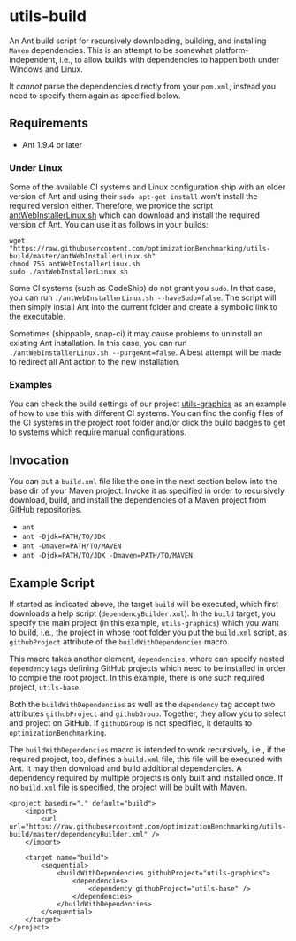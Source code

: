 # utils-build

An Ant build script for recursively downloading, building, and installing `Maven` dependencies. This is an attempt to be somewhat platform-independent, i.e., to allow builds with dependencies to happen both under Windows and Linux.

It *cannot* parse the dependencies directly from your `pom.xml`, instead you need to specify them again as specified below. 

## Requirements

* Ant 1.9.4 or later

### Under Linux

Some of the available CI systems and Linux configuration ship with an older version of Ant and using their `sudo apt-get install` won't install the required version either. Therefore, we provide the script [antWebInstallerLinux.sh](https://raw.githubusercontent.com/optimizationBenchmarking/utils-build/master/antWebInstallerLinux.sh) which can download and install the required version of Ant. You can use it as follows in your builds:

```
wget "https://raw.githubusercontent.com/optimizationBenchmarking/utils-build/master/antWebInstallerLinux.sh"
chmod 755 antWebInstallerLinux.sh
sudo ./antWebInstallerLinux.sh
```

Some CI systems (such as CodeShip) do not grant you `sudo`. In that case, you can run `./antWebInstallerLinux.sh --haveSudo=false`. The script will then simply install Ant into the current folder and create a symbolic link to the executable.

Sometimes (shippable, snap-ci) it may cause problems to uninstall an existing Ant installation. In this case, you can run `./antWebInstallerLinux.sh --purgeAnt=false`. A best attempt will be made to redirect all Ant action to the new installation.
  
### Examples

You can check the build settings of our project [utils-graphics](https://github.com/optimizationBenchmarking/utils-graphics) as an example of how to use this with different CI systems. You can find the config files of the CI systems in the project root folder and/or click the build badges to get to systems which require manual configurations.

## Invocation
You can put a `build.xml` file like the one in the next section below into the base dir of your Maven project. Invoke it as specified in order to recursively download, build, and install the dependencies of a Maven project from GitHub repositories.

* `ant`
* `ant -Djdk=PATH/TO/JDK`
* `ant -Dmaven=PATH/TO/MAVEN`
* `ant -Djdk=PATH/TO/JDK -Dmaven=PATH/TO/MAVEN`

## Example Script
			
If started as indicated above, the target `build` will be executed, which first downloads a help script (`dependencyBuilder.xml`). In the `build` target, you specify the main project (in this example, `utils-graphics`) which you want to build, i.e., the project in whose root folder you put the `build.xml` script, as `githubProject` attribute of the `buildWithDependencies` macro.

This macro takes another element, `dependencies`, where can specify nested `dependency` tags defining GitHub projects which need to be installed in order to compile the root project. In this example, there is one such required project, `utils-base`.

Both the `buildWithDependencies` as well as the `dependency` tag accept two attributes `githubProject` and `githubGroup`. Together, they allow you to select and project on GitHub. If `githubGroup` is not specified, it defaults to `optimizationBenchmarking`.
	
The `buildWithDependencies` macro is intended to work recursively, i.e., if the required project, too,
defines a `build.xml` file, this file will be executed with Ant. It may then download and build additional dependencies. A dependency required by multiple projects is only built and installed once. If no
`build.xml` file is specified, the project will be built with Maven.

```
<project basedir="." default="build">
	<import>
		<url url="https://raw.githubusercontent.com/optimizationBenchmarking/utils-build/master/dependencyBuilder.xml" />
	</import>

	<target name="build">
		<sequential>
			<buildWithDependencies githubProject="utils-graphics">
				<dependencies>
					<dependency githubProject="utils-base" />
				</dependencies>
			</buildWithDependencies>
		</sequential>
	</target>
</project>
```